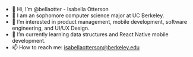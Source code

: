 - 👋 Hi, I’m @bellaotter - Isabella Otterson
- 💞️ I am an sophomore computer science major at UC Berkeley.
- 👀 I’m interested in product management, mobile development, software engineering, and UI/UX Design.
- 🌱 I’m currently learning data structures and React Native mobile development.
- 📫 How to reach me: isabellaotterson@berkeley.edu
